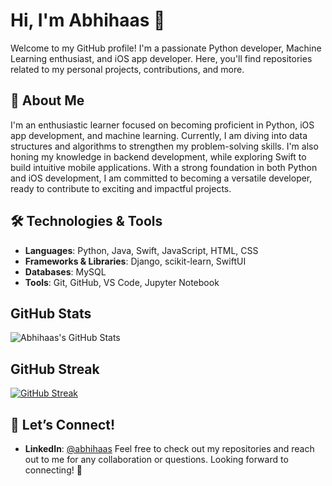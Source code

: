 # Hi, I'm Abhihaas 👋

Welcome to my GitHub profile! I'm a passionate Python developer, Machine Learning enthusiast, and iOS app developer. Here, you'll find repositories related to my personal projects, contributions, and more.

## 🚀 About Me

I'm an enthusiastic learner focused on becoming proficient in Python, iOS app development, and machine learning.
Currently, I am diving into data structures and algorithms to strengthen my problem-solving skills. 
I'm also honing my knowledge in backend development, while exploring Swift to build intuitive mobile applications. 
With a strong foundation in both Python and iOS development, I am committed to becoming a versatile developer, ready to contribute to exciting and impactful projects.

## 🛠️ Technologies & Tools

- **Languages**: Python, Java, Swift, JavaScript, HTML, CSS
- **Frameworks & Libraries**: Django, scikit-learn, SwiftUI
- **Databases**: MySQL
- **Tools**: Git, GitHub, VS Code, Jupyter Notebook

##  GitHub Stats

![Abhihaas's GitHub Stats](https://github-readme-stats.vercel.app/api?username=abhihaas&show_icons=true&hide_title=true&count_private=true&hide=prs)
## GitHub Streak

[![GitHub Streak](https://streak-stats.demolab.com/?user=abhihaas9391&theme=radical&hide_border=true)](https://git.io/streak-stats)

## 💬 Let’s Connect!

- **LinkedIn**: [@abhihaas](https://www.linkedin.com/in/abhihaas-srimantula)
Feel free to check out my repositories and reach out to me for any collaboration or questions. Looking forward to connecting! 🚀
